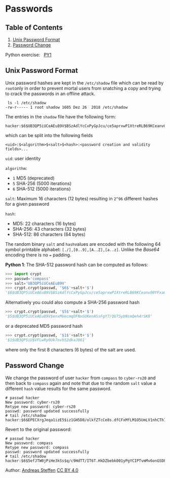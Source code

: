 # Passwords

## Table of Contents
1. [Unix Password Format](#section1)
2. [Password Change](#section2)

Python exercise: &nbsp; [PY1](#python1) 

## Unix Password Format <a name="section1"></a>

Unix password hashes are kept in the `/etc/shadow` file which can be read by `root`only in order to prevent mortal users from snatching a copy and trying to crack the passwords in an offline attack.
```console
 ls -l /etc/shadow
-rw-r----- 1 root shadow 1605 Dez 26  2018 /etc/shadow
```
The entries in the `shadow` file have the following form:
```console
hacker:$6$UB3QP5iUCeAEu89V$BSzAdlYcCxPyGpJcu/ce5aprxwP1XtreRLB69KCeanv00YFxaOY6Py05zWOLE6kDPGdINnMvpt.0Mzj4IWmmj.:18302:0:99999:7:::
```
which can be split into the following fields
```console
<uid>:$<algorithm>$<salt>$<hash>:<password creation and validity fields>...
```
`uid`:  user identity

`algorithm`: 

 * `1`  MD5 (deprecated)
 * `5` SHA-256 (5000 iterations)
 * `6` SHA-512 (5000 iterations)

`salt`:  Maximum 16 characters (12 bytes) resulting in  `2^96` different hashes for a given password

`hash`:

 * MD5:  22 characters  (16 bytes)
 * SHA-256:   43 characters  (32 bytes) 
 * SHA-512:   86 characters  (64 bytes)

The random binary  `salt` and `hash`values are encoded with the following 64 symbol printable alphabet: `[./],[0..9],[A..Z],[a..z]`. Unlike the  *Base64* encoding there is no `=` padding.

**Python 1**: <a name="python1"></a>The SHA-512 password hash can be computed as follows:

```python
>>> import crypt
>>> passwd='compass'
>>> salt='UB3QP5iUCeAEu89V'
>>> crypt.crypt(passwd, '$6$'+salt+'$')
'$6$UB3QP5iUCeAEu89V$BSzAdlYcCxPyGpJcu/ce5aprxwP1XtreRLB69KCeanv00YFxaOY6Py05zWOLE6kDPGdINnMvpt.0Mzj4IWmmj.'
```
Alternatively you could also compute a SHA-256 password hash
```python
>>> crypt.crypt(passwd, '$5$'+salt+'$')
'$5$UB3QP5iUCeAEu89V$enxMVecmqOFNxGUKenASsFgY7/QU7SybNsmQeh4rSK8'
```
or a deprecated MD5 password hash
```python
>>> crypt.crypt(passwd, '$1$'+salt+'$')
'$1$UB3QP5iU$VFLwRy0Uk7nvh52dkaJ061'
```
where only the first 8 characters (6 bytes) of the salt are used.

## Password Change <a name="section2"></a>

We change the password of user `hacker` from `compass` to `cyber-rs20` and then back  to `compass` again and note that due to the random `salt` value a different `hash` value results for the same password.
```console
# passwd hacker
New password: cyber-rs20
Retype new password: cyber-rs20 
passwd: password updated successfully
# tail /etc/shadow
hacker:$6$EPECXrgJeqa1izE5$iz1GH5D8/olkfZTcCe8s.dfCFxMfLM1O5UmLV1nhCTh7TuQ.zVZJ8YHBwSgAD1QA8ECcocSRzLp2Ll7CeT0r3/:18309:0:99999:7:::
```
Revert to the original password:
```console
# passwd hacker
New password: compass
Retype new password: compass
passwd: password updated successfully
# tail /etc/shadow
hacker:$6$5efJTW0jPiHe3kSs$q/c9HdTT/IT6T.HkDZbebk001yPgYCIPTvmMv6onGSDFqrXCz7p/In.mgcxwQSLRwGw31fF97IBFC3IbPu9qu/:18309:0:99999:7:::
```

Author:  [Andreas Steffen][AS] [CC BY 4.0][CC]

[AS]: mailto:andreas.steffen@strongsec.net
[CC]: http://creativecommons.org/licenses/by/4.0/
